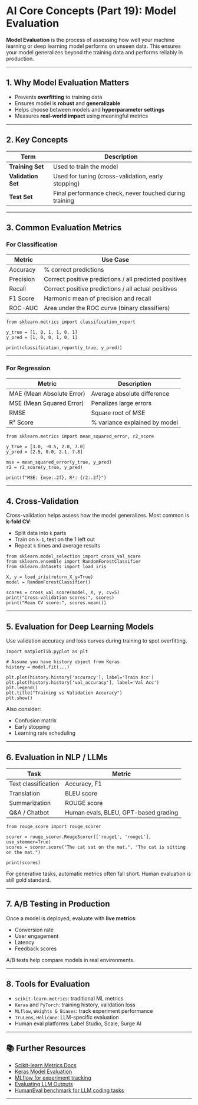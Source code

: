# AI Core Concepts (Part 19): Model Evaluation

**Model Evaluation** is the process of assessing how well your machine learning or deep learning model performs on unseen data. This ensures your model generalizes beyond the training data and performs reliably in production.

---

## 1. Why Model Evaluation Matters

- Prevents **overfitting** to training data
- Ensures model is **robust** and **generalizable**
- Helps choose between models and **hyperparameter settings**
- Measures **real-world impact** using meaningful metrics

---

## 2. Key Concepts

| Term                 | Description                                          |
|----------------------|------------------------------------------------------|
| **Training Set**     | Used to train the model                             |
| **Validation Set**   | Used for tuning (cross-validation, early stopping)  |
| **Test Set**         | Final performance check, never touched during training |

---

## 3. Common Evaluation Metrics

### For **Classification**

| Metric       | Use Case                                   |
|--------------|---------------------------------------------|
| Accuracy     | % correct predictions                       |
| Precision    | Correct positive predictions / all predicted positives |
| Recall       | Correct positive predictions / all actual positives  |
| F1 Score     | Harmonic mean of precision and recall       |
| ROC-AUC      | Area under the ROC curve (binary classifiers) |

```
from sklearn.metrics import classification_report

y_true = [1, 0, 1, 1, 0, 1]
y_pred = [1, 0, 0, 1, 0, 1]

print(classification_report(y_true, y_pred))
```

---

### For **Regression**

| Metric          | Description                               |
|------------------|-------------------------------------------|
| MAE (Mean Absolute Error) | Average absolute difference        |
| MSE (Mean Squared Error)  | Penalizes large errors            |
| RMSE                   | Square root of MSE                   |
| R² Score               | % variance explained by model        |

```
from sklearn.metrics import mean_squared_error, r2_score

y_true = [3.0, -0.5, 2.0, 7.0]
y_pred = [2.5, 0.0, 2.1, 7.8]

mse = mean_squared_error(y_true, y_pred)
r2 = r2_score(y_true, y_pred)

print(f"MSE: {mse:.2f}, R²: {r2:.2f}")
```

---

## 4. Cross-Validation

Cross-validation helps assess how the model generalizes. Most common is **k-fold CV**:

- Split data into `k` parts
- Train on `k-1`, test on the 1 left out
- Repeat `k` times and average results

```
from sklearn.model_selection import cross_val_score
from sklearn.ensemble import RandomForestClassifier
from sklearn.datasets import load_iris

X, y = load_iris(return_X_y=True)
model = RandomForestClassifier()

scores = cross_val_score(model, X, y, cv=5)
print("Cross-validation scores:", scores)
print("Mean CV score:", scores.mean())
```

---

## 5. Evaluation for Deep Learning Models

Use validation accuracy and loss curves during training to spot overfitting.

```
import matplotlib.pyplot as plt

# Assume you have history object from Keras
history = model.fit(...)

plt.plot(history.history['accuracy'], label='Train Acc')
plt.plot(history.history['val_accuracy'], label='Val Acc')
plt.legend()
plt.title("Training vs Validation Accuracy")
plt.show()
```

Also consider:
- Confusion matrix
- Early stopping
- Learning rate scheduling

---

## 6. Evaluation in NLP / LLMs

| Task          | Metric                     |
|---------------|-----------------------------|
| Text classification | Accuracy, F1            |
| Translation   | BLEU score                   |
| Summarization | ROUGE score                  |
| Q&A / Chatbot | Human evals, BLEU, GPT-based grading |

```
from rouge_score import rouge_scorer

scorer = rouge_scorer.RougeScorer(['rouge1', 'rougeL'], use_stemmer=True)
scores = scorer.score("The cat sat on the mat.", "The cat is sitting on the mat.")

print(scores)
```

For generative tasks, automatic metrics often fall short. Human evaluation is still gold standard.

---

## 7. A/B Testing in Production

Once a model is deployed, evaluate with **live metrics**:

- Conversion rate
- User engagement
- Latency
- Feedback scores

A/B tests help compare models in real environments.

---

## 8. Tools for Evaluation

- `scikit-learn.metrics`: traditional ML metrics
- `Keras` and `PyTorch`: training history, validation loss
- `MLflow`, `Weights & Biases`: track experiment performance
- `TruLens`, `Helicone`: LLM-specific evaluation
- Human eval platforms: Label Studio, Scale, Surge AI

---

## 📚 Further Resources

- [Scikit-learn Metrics Docs](https://scikit-learn.org/stable/modules/model_evaluation.html)
- [Keras Model Evaluation](https://keras.io/api/models/model_training_apis/)
- [MLflow for experiment tracking](https://mlflow.org/)
- [Evaluating LLM Outputs](https://www.promptingguide.ai/evaluation)
- [HumanEval benchmark for LLM coding tasks](https://github.com/openai/human-eval)

---

